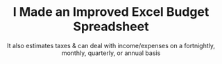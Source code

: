 ---
layout: post
title: I Made an Improved Excel Budget Spreadsheet
subtitle: It also estimates taxes & can deal with income/expenses on a fortnightly, monthly, quarterly, or annual basis
cover-img:
thumbnail-img:
share-img: 
tags: [side-project, personal-finance]
---